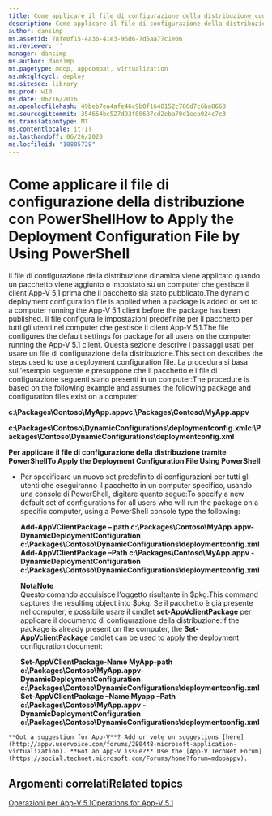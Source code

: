 ```yaml
---
title: Come applicare il file di configurazione della distribuzione con PowerShell
description: Come applicare il file di configurazione della distribuzione con PowerShell
author: dansimp
ms.assetid: 78fe0f15-4a36-41e3-96d6-7d5aa77c1e06
ms.reviewer: ''
manager: dansimp
ms.author: dansimp
ms.pagetype: mdop, appcompat, virtualization
ms.mktglfcycl: deploy
ms.sitesec: library
ms.prod: w10
ms.date: 06/16/2016
ms.openlocfilehash: 49beb7ea4afe46c9b0f1640152c786d7c6ba8663
ms.sourcegitcommit: 354664bc527d93f80687cd2eba70d1eea024c7c3
ms.translationtype: MT
ms.contentlocale: it-IT
ms.lasthandoff: 06/26/2020
ms.locfileid: "10805728"
---
```

# <span data-ttu-id="06ff1-103">Come applicare il file di configurazione della distribuzione con PowerShell</span><span class="sxs-lookup"><span data-stu-id="06ff1-103">How to Apply the Deployment Configuration File by Using PowerShell</span></span>


<span data-ttu-id="06ff1-104">Il file di configurazione della distribuzione dinamica viene applicato quando un pacchetto viene aggiunto o impostato su un computer che gestisce il client App-V 5,1 prima che il pacchetto sia stato pubblicato.</span><span class="sxs-lookup"><span data-stu-id="06ff1-104">The dynamic deployment configuration file is applied when a package is added or set to a computer running the App-V 5.1 client before the package has been published.</span></span> <span data-ttu-id="06ff1-105">Il file configura le impostazioni predefinite per il pacchetto per tutti gli utenti nel computer che gestisce il client App-V 5,1.</span><span class="sxs-lookup"><span data-stu-id="06ff1-105">The file configures the default settings for package for all users on the computer running the App-V 5.1 client.</span></span> <span data-ttu-id="06ff1-106">Questa sezione descrive i passaggi usati per usare un file di configurazione della distribuzione.</span><span class="sxs-lookup"><span data-stu-id="06ff1-106">This section describes the steps used to use a deployment configuration file.</span></span> <span data-ttu-id="06ff1-107">La procedura si basa sull'esempio seguente e presuppone che il pacchetto e i file di configurazione seguenti siano presenti in un computer:</span><span class="sxs-lookup"><span data-stu-id="06ff1-107">The procedure is based on the following example and assumes the following package and configuration files exist on a computer:</span></span>

**<span data-ttu-id="06ff1-108">c:\\Packages\\Contoso\\MyApp.appv</span><span class="sxs-lookup"><span data-stu-id="06ff1-108">c:\\Packages\\Contoso\\MyApp.appv</span></span>**

**<span data-ttu-id="06ff1-109">c:\\Packages\\Contoso\\DynamicConfigurations\\deploymentconfig.xml</span><span class="sxs-lookup"><span data-stu-id="06ff1-109">c:\\Packages\\Contoso\\DynamicConfigurations\\deploymentconfig.xml</span></span>**

**<span data-ttu-id="06ff1-110">Per applicare il file di configurazione della distribuzione tramite PowerShell</span><span class="sxs-lookup"><span data-stu-id="06ff1-110">To Apply the Deployment Configuration File Using PowerShell</span></span>**

-   <span data-ttu-id="06ff1-111">Per specificare un nuovo set predefinito di configurazioni per tutti gli utenti che eseguiranno il pacchetto in un computer specifico, usando una console di PowerShell, digitare quanto segue:</span><span class="sxs-lookup"><span data-stu-id="06ff1-111">To specify a new default set of configurations for all users who will run the package on a specific computer, using a PowerShell console type the following:</span></span>

    **<span data-ttu-id="06ff1-112">Add-AppVClientPackage – path c:\\Packages\\Contoso\\MyApp.appv-DynamicDeploymentConfiguration c:\\Packages\\Contoso\\DynamicConfigurations\\deploymentconfig.xml</span><span class="sxs-lookup"><span data-stu-id="06ff1-112">Add-AppVClientPackage –Path c:\\Packages\\Contoso\\MyApp.appv -DynamicDeploymentConfiguration c:\\Packages\\Contoso\\DynamicConfigurations\\deploymentconfig.xml</span></span>**

    **<span data-ttu-id="06ff1-113">Nota</span><span class="sxs-lookup"><span data-stu-id="06ff1-113">Note</span></span>**  
    <span data-ttu-id="06ff1-114">Questo comando acquisisce l'oggetto risultante in $pkg.</span><span class="sxs-lookup"><span data-stu-id="06ff1-114">This command captures the resulting object into $pkg.</span></span> <span data-ttu-id="06ff1-115">Se il pacchetto è già presente nel computer, è possibile usare il cmdlet **set-AppVclientPackage** per applicare il documento di configurazione della distribuzione:</span><span class="sxs-lookup"><span data-stu-id="06ff1-115">If the package is already present on the computer, the **Set-AppVclientPackage** cmdlet can be used to apply the deployment configuration document:</span></span>

    **<span data-ttu-id="06ff1-116">Set-AppVClientPackage-Name MyApp-path c:\\Packages\\Contoso\\MyApp.appv-DynamicDeploymentConfiguration c:\\Packages\\Contoso\\DynamicConfigurations\\deploymentconfig.xml</span><span class="sxs-lookup"><span data-stu-id="06ff1-116">Set-AppVClientPackage –Name Myapp –Path c:\\Packages\\Contoso\\MyApp.appv -DynamicDeploymentConfiguration c:\\Packages\\Contoso\\DynamicConfigurations\\deploymentconfig.xml</span></span>**



~~~
**Got a suggestion for App-V**? Add or vote on suggestions [here](http://appv.uservoice.com/forums/280448-microsoft-application-virtualization). **Got an App-V issue?** Use the [App-V TechNet Forum](https://social.technet.microsoft.com/Forums/home?forum=mdopappv).
~~~

## <span data-ttu-id="06ff1-117">Argomenti correlati</span><span class="sxs-lookup"><span data-stu-id="06ff1-117">Related topics</span></span>


[<span data-ttu-id="06ff1-118">Operazioni per App-V 5.1</span><span class="sxs-lookup"><span data-stu-id="06ff1-118">Operations for App-V 5.1</span></span>](operations-for-app-v-51.md)









